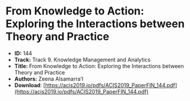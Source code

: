 # From Knowledge to Action: Exploring the Interactions between Theory and Practice

- **ID:** 144
- **Track:** Track 9. Knowledge Management and Analytics
- **Title:** From Knowledge to Action: Exploring the Interactions between Theory and Practice
- **Authors:** Zeena Alsamarra’I
- **Download**: [https://acis2019.io/pdfs/ACIS2019_PaperFIN_144.pdf](https://acis2019.io/pdfs/ACIS2019_PaperFIN_144.pdf)